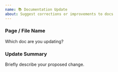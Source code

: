 ```yaml
---
name: 📚 Documentation Update
about: Suggest corrections or improvements to docs
---
```


### Page / File Name
Which doc are you updating?

### Update Summary
Briefly describe your proposed change.
